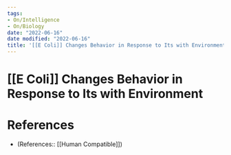 ```yaml
---
tags:
- On/Intelligence
- On/Biology
date: "2022-06-16"
date modified: "2022-06-16"
title: '[[E Coli]] Changes Behavior in Response to Its with Environment'
---
```


# [[E Coli]] Changes Behavior in Response to Its with Environment

# References
- (References:: [[Human Compatible]])
